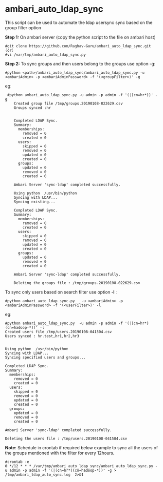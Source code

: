# ambari_auto_ldap_sync
This script can be used to automate the ldap usersync sync based on the group filter option

**Step 1:**
On ambari server (copy the python script to the file on ambari host)

    #git clone https://github.com/Raghav-Guru/ambari_auto_ldap_sync.git
    (or)
    #vi /var/tmp/ambari_auto_ldap_sync.py 

**Step 2:**  To sync groups and then users belong to the groups use option -g:

    #python <path>/ambari_auto_ldap_sync/ambari_auto_ldap_sync.py -u <ambariAdmin> -p <ambariAdminPassword> -f '(<groupFilter>)' -g

eg: 

     #python ambari_auto_ldap_sync.py -u admin -p admin -f '(|(cn=hr*))' -g
        Created group file /tmp/groups.20190108-022629.csv
        Groups synced :hr
        
    
        Completed LDAP Sync.
        Summary:
          memberships:
            removed = 0
            created = 0
          users:
            skipped = 0
            removed = 0
            updated = 0
            created = 0
          groups:
            updated = 0
            removed = 0
            created = 0
        
        Ambari Server 'sync-ldap' completed successfully.
        
        Using python  /usr/bin/python
        Syncing with LDAP...
        Syncing existing...
        
        Completed LDAP Sync.
        Summary:
          memberships:
            removed = 0
            created = 0
          users:
            skipped = 0
            removed = 0
            updated = 0
            created = 0
          groups:
            updated = 0
            removed = 0
            created = 0
    
        Ambari Server 'sync-ldap' completed successfully.
        
        Deleting the groups file : /tmp/groups.20190108-022629.csv
        

To sync only users based on search filter use option -l : 

    #python ambari_auto_ldap_sync.py   -u <ambariAdmin> -p <ambariAdminPassword> -f '(<userFilter>)' -l
eg:

    #python ambari_auto_ldap_sync.py  -u admin -p admin -f '(|(cn=hr*)(cn=hadoop-*))' -l
    Created users file /tmp/users.20190108-041504.csv
    Users synced : hr.test,hr1,hr2,hr3
    
    
    Using python  /usr/bin/python
    Syncing with LDAP...
    Syncing specified users and groups...
    
    Completed LDAP Sync.
    Summary:
      memberships:
        removed = 0
        created = 0
      users:
        skipped = 0
        removed = 0
        updated = 0
        created = 0
      groups:
        updated = 0
        removed = 0
        created = 0
    
    Ambari Server 'sync-ldap' completed successfully.
    
    Deleting the users file : /tmp/users.20190108-041504.csv

**Note:** Schedule in crontab if required below example to sync all the users of the groups mentioned with the filter for every 12hours. 

    #crontab -e
    0 */12 * * * /var/tmp/ambari_auto_ldap_sync/ambari_auto_ldap_sync.py -u admin -p admin -f '(|(cn=hr*)(cn=hadoop-*))' -g > /tmp/ambari_ldap_auto_sync.log  2>&1
